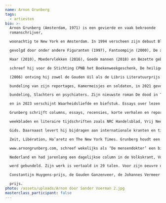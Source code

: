 ```yaml
---
name: Arnon Grunberg
tags:
  - artiesten
bio: >-
  Arnon Grunberg (Amsterdam, 1971) is een gevierde en vaak bekroonde
  romanschrijver,

  woonachtig te New York en Amsterdam. In 1994 verscheen zijn debuut Blauwe maandagen,

  gevolgd door onder andere Figuranten (1997), Fantoompijn (2000), De asielzoeker (2003), Huid en

  Haar (2010), Moedervlekken (2016), Goede mannen (2018) en Bezette gebieden (2020). In 1998

  schreef hij voor de Stichting CPNB het Boekenweekgeschenk, De heilige Antonio. Voor Tirza

  (2006) ontving hij zowel de Gouden Uil als de Libris Literatuurprijs. In 2009 verscheen een

  bundeling van zijn reportages, Kamermeisjes en soldaten, in 2021 gevolgd door een tweede

  bundeling, Slachters en psychiaters. Zijn nieuwste roman De dood in Taormina verscheen in 2021

  en in 2023 verschijnt Waarheidsliefde en biefstuk. Essays over lezen en schrijven.

  Grunberg schrijft columns, essays, recensies, korte verhalen en reportages voor diverse kranten,

  weekbladen en literaire tijdschriften zoals NRC Handelsblad, Vrij Nederland, Humo en de VPRO-

  Gids. Daarnaast levert hij bijdragen aan internationale kranten en tijdschriften, zoals Die Welt, Die

  Zeit, Libération, Ha’aretz en The New York Times. Grunberg houdt een weblog bij op

  www.arnongrunberg.com, schreef wekelijks als ‘De mensendokter’ een bijdrage voor Vrij

  Nederland en had jarenlang een dagelijkse column in de Volkskrant, Voetnoot, die in boekvorm

  werd gebundeld. Zijn werk is vertaald in 29 talen. Voor zijn oeuvre ontving hij onder andere de

  Constantijn Huygens-prijs, de Gouden Ganzenveer, de Johannes Vermeer Prijs en de P.C. Hooft-

  prijs.
photo: /assets/uploads/Arnon door Sander Voerman 2.jpg
masterclass_participant: false
---
```

